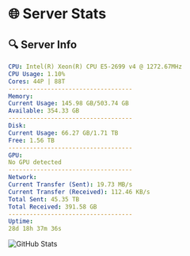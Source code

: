 # 🌐 Server Stats
## 🔍 Server Info
```yaml
CPU: Intel(R) Xeon(R) CPU E5-2699 v4 @ 1272.67MHz
CPU Usage: 1.10%
Cores: 44P | 88T
-----------------------------------
Memory:
Current Usage: 145.98 GB/503.74 GB
Available: 354.33 GB
-----------------------------------
Disk:
Current Usage: 66.27 GB/1.71 TB
Free: 1.56 TB
-----------------------------------
GPU:
No GPU detected
-----------------------------------
Network:
Current Transfer (Sent): 19.73 MB/s
Current Transfer (Received): 112.46 KB/s
Total Sent: 45.35 TB
Total Received: 391.58 GB
-----------------------------------
Uptime:
28d 18h 37m 36s
```
![GitHub Stats](https://img.shields.io/badge/Updated-2025-04-05_16:00:25-blue)